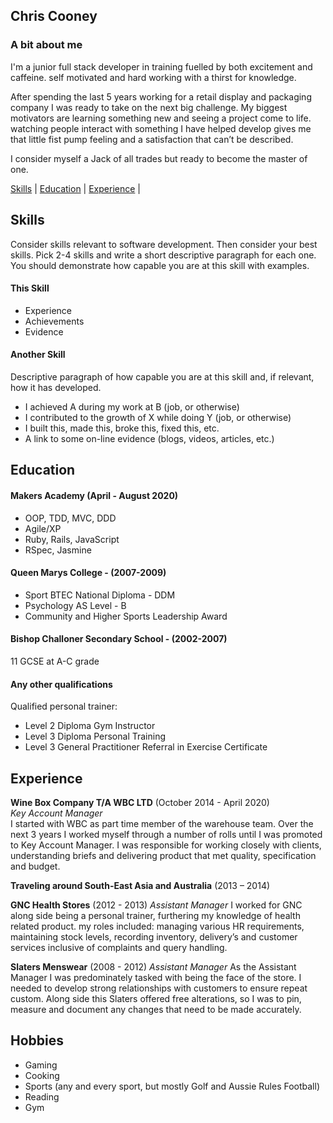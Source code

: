 ## Chris Cooney

### A bit about me

I'm a junior full stack developer in training fuelled by both excitement and caffeine. self motivated and hard working with a thirst for knowledge.

After spending the last 5 years working for a retail display and packaging company I was ready to take on the next big challenge. My biggest motivators are learning something new and seeing a project come to life. watching people interact with something I have helped develop gives me that little fist pump feeling and a satisfaction that can’t be described. 

I consider myself a Jack of all trades but ready to become the master of one. 


[Skills](#skills) | [Education](#education) | [Experience](#experience) |

## Skills

Consider skills relevant to software development. Then consider your best skills. Pick 2-4 skills and write a short descriptive paragraph for each one. You should demonstrate how capable you are at this skill with examples.

#### This Skill

- Experience
- Achievements
- Evidence

#### Another Skill

Descriptive paragraph of how capable you are at this skill and, if relevant, how it has developed.

- I achieved A during my work at B (job, or otherwise)
- I contributed to the growth of X while doing Y (job, or otherwise)
- I built this, made this, broke this, fixed this, etc.
- A link to some on-line evidence (blogs, videos, articles, etc.)

## Education

#### Makers Academy (April - August 2020)

- OOP, TDD, MVC, DDD
- Agile/XP
- Ruby, Rails, JavaScript
- RSpec, Jasmine

#### Queen Marys College - (2007-2009)

- Sport BTEC National Diploma - DDM
- Psychology AS Level         - B
- Community and Higher Sports Leadership Award

#### Bishop Challoner Secondary School - (2002-2007)

11 GCSE at A-C grade

#### Any other qualifications

Qualified personal trainer:
- Level 2 Diploma Gym Instructor 			
- Level 3 Diploma Personal Training 			
- Level 3 General Practitioner Referral in Exercise Certificate 

## Experience

**Wine Box Company T/A WBC LTD** (October 2014 - April 2020)    
*Key Account Manager*  
I started with WBC as part time member of the warehouse team. Over the next 3 years I worked myself through a number of rolls until I was promoted to Key Account Manager. I was responsible for working closely with clients, understanding briefs and delivering product that met quality, specification and budget. 

**Traveling around South-East Asia and Australia** (2013 – 2014) 

**GNC Health Stores** (2012 - 2013)
*Assistant Manager*
I worked for GNC along side being a personal trainer, furthering my knowledge of health related product. my roles included: managing various HR requirements, maintaining stock levels, recording inventory, delivery’s and customer services inclusive of complaints and query handling.

**Slaters Menswear** (2008 - 2012)
*Assistant Manager*
As the Assistant Manager I was predominately tasked with being the face of the store. I needed to develop strong relationships with customers to ensure repeat custom. Along side this Slaters offered free alterations, so I was to pin, measure and document any changes that need to be made accurately.

## Hobbies
- Gaming 
- Cooking 
- Sports (any and every sport, but mostly Golf and Aussie Rules Football) 
- Reading
- Gym
